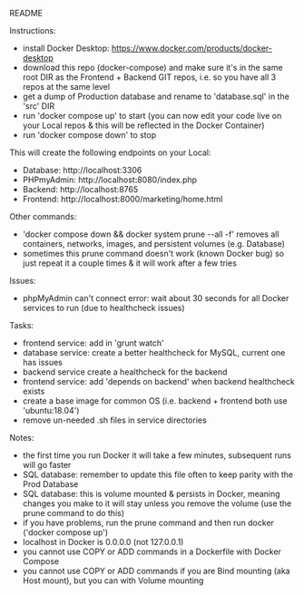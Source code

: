 README


Instructions:  
- install Docker Desktop: https://www.docker.com/products/docker-desktop
- download this repo (docker-compose) and make sure it's in the same root DIR as the Frontend + Backend GIT repos, i.e. so you have all 3 repos at the same level
- get a dump of Production database and rename to 'database.sql' in the 'src' DIR
- run 'docker compose up' to start (you can now edit your code live on your Local repos & this will be reflected in the Docker Container)
- run 'docker compose down' to stop


This will create the following endpoints on your Local: 
- Database: http://localhost:3306
- PHPmyAdmin: http://localhost:8080/index.php
- Backend: http://localhost:8765
- Frontend: http://localhost:8000/marketing/home.html


Other commands:
- 'docker compose down && docker system prune --all -f' removes all containers, networks, images, and persistent volumes (e.g. Database)
- sometimes this prune command doesn't work (known Docker bug) so just repeat it a couple times & it will work after a few tries


Issues: 
- phpMyAdmin can't connect error: wait about 30 seconds for all Docker services to run (due to healthcheck issues)


Tasks:
- frontend service: add in 'grunt watch'
- database service: create a better healthcheck for MySQL, current one has issues
- backend service create a healthcheck for the backend
- frontend service: add 'depends on backend' when backend healthcheck exists
- create a base image for common OS (i.e. backend + frontend both use 'ubuntu:18.04')
- remove un-needed .sh files in service directories


Notes:
- the first time you run Docker it will take a few minutes, subsequent runs will go faster
- SQL database: remember to update this file often to keep parity with the Prod Database
- SQL database: this is volume mounted & persists in Docker, meaning changes you make to it will stay unless you remove the volume (use the prune command to do this)
- if you have problems, run the prune command and then run docker ('docker compose up')
- localhost in Docker is 0.0.0.0 (not 127.0.0.1)
- you cannot use COPY or ADD commands in a Dockerfile with Docker Compose
- you cannot use COPY or ADD commands if you are Bind mounting (aka Host mount), but you can with Volume mounting